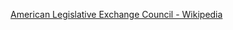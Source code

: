 ﻿[American Legislative Exchange Council - Wikipedia](https://en.wikipedia.org/wiki/American_Legislative_Exchange_Council)